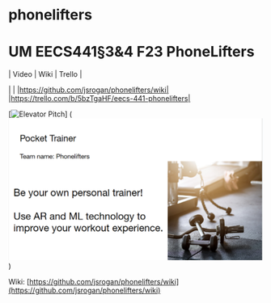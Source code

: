 # phonelifters

# UM EECS441§3&4 F23 PhoneLifters

| Video  |  Wiki |  Trello  |

| | |https://github.com/jsrogan/phonelifters/wiki| |https://trello.com/b/5bzTgaHF/eecs-441-phonelifters|

[![Elevator Pitch](https://user-images.githubusercontent.com/jsrogan/phonelifters/blob/main/docs/elevator%20pitch.png)] (<img width="845" alt="image" src="https://github.com/jsrogan/phonelifters/blob/main/Pocket%20Trainer.png?raw=true">)

[Video]: TBD

Wiki: [https://github.com/jsrogan/phonelifters/wiki](https://github.com/jsrogan/phonelifters/wiki)

